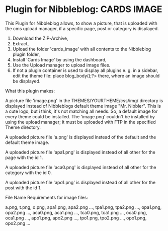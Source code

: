 # Plugin for Nibbleblog: CARDS IMAGE

This Plugin for Nibbleblog allows, to show a picture, that is uploaded with the cms upload manager, if a specific page, post or category is displayed.

1. Download the ZIP-Archive,
2. Extract,
3. Upload the folder 'cards_image' with all contents to the Nibbleblog plugin folder,
4. Install 'Cards Image' by using the dashboard,
5. Use the Upload manager to upload image files.
6. If not a plugin container is used to display all plugins e. g. in a sidebar, edit the theme file:
   place <?php echo $plugins_by_name['cards_image']->blog_body();?> there, where an image should be displayed.

What this plugin makes:

A picture file 'image.png' in the THEMES/YOURTHEME/css/img/ directory is displayed instead of Nibbleblogs default theme image "Mr. Nibbler". This is a cute logo, but i think, it's not matching all needs. So, a default image for every theme could be installed. The 'image.png' couldn't be installed by using the upload manager; it must be uploaded with FTP in the specified Theme directory.

A uploaded picture file 'a.png' is displayed instead of the default and the default theme image.

A uploaded picture file 'apa1.png' is displayed instead of all other for the page with the id 1.

A uploaded picture file 'aca0.png' is displayed instead of all other for the category with the id 0.

A uploaded picture file 'apo1.png' is displayed instead of all other for the post with the id 1.

File Name Requirements for image files:

a.png, t.png, o.png, apa1.png, apa2.png ..., tpa1.png, tpa2.png ..., opa1.png, opa2.png ..., aca0.png, aca1.png ..., tca0.png, tca1.png ..., oca0.png, oca1.png ..., apo1.png, apo2.png ..., tpo1.png, tpo2.png ..., opo1.png, opo2.png ...
